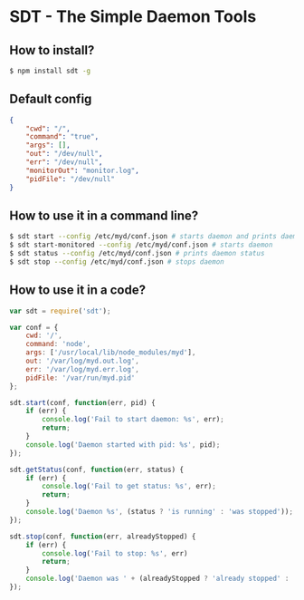 SDT - The Simple Daemon Tools
=============================

How to install?
---------------

```sh
$ npm install sdt -g
```

Default config
--------------

```json
{
	"cwd": "/",
	"command": "true",
	"args": [],
	"out": "/dev/null",
	"err": "/dev/null",
	"monitorOut": "monitor.log",
	"pidFile": "/dev/null"
}
```

How to use it in a command line?
--------------------------------

```sh
$ sdt start --config /etc/myd/conf.json # starts daemon and prints daemon's pid
$ sdt start-monitored --config /etc/myd/conf.json # starts daemon 
$ sdt status --config /etc/myd/conf.json # prints daemon status
$ sdt stop --config /etc/myd/conf.json # stops daemon
```

How to use it in a code?
---------------------

```javascript
var sdt = require('sdt');

var conf = {
    cwd: '/',
	command: 'node',
	args: ['/usr/local/lib/node_modules/myd'],
	out: '/var/log/myd.out.log',
	err: '/var/log/myd.err.log',
	pidFile: '/var/run/myd.pid'
};

sdt.start(conf, function(err, pid) {
    if (err) {
        console.log('Fail to start daemon: %s', err);
		return;
	}
	console.log('Daemon started with pid: %s', pid);
});

sdt.getStatus(conf, function(err, status) {
    if (err) {
        console.log('Fail to get status: %s', err);
		return;
	}
	console.log('Daemon %s', (status ? 'is running' : 'was stopped'));
});

sdt.stop(conf, function(err, alreadyStopped) {
    if (err) {
        console.log('Fail to stop: %s', err)
		return;
	}
	console.log('Daemon was ' + (alreadyStopped ? 'already stopped' : 'stopped'));
});

```
